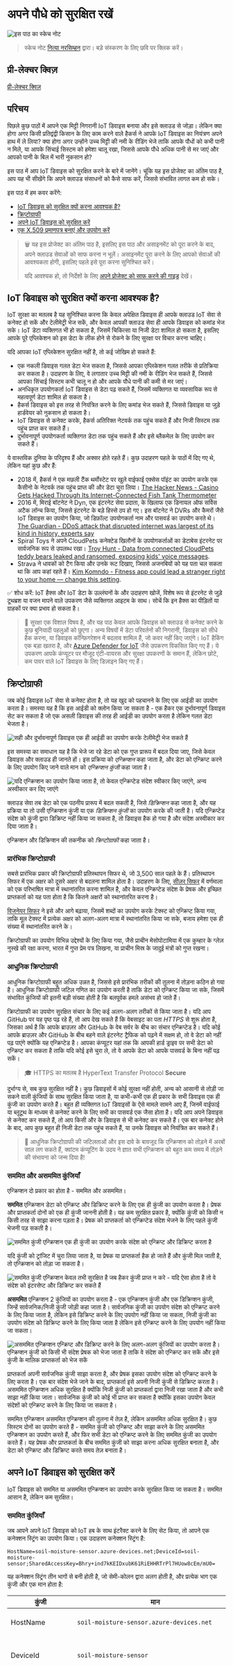 <!--
CO_OP_TRANSLATOR_METADATA:
{
  "original_hash": "81c437c568eee1b0dda1f04e88150d37",
  "translation_date": "2025-08-25T17:08:58+00:00",
  "source_file": "2-farm/lessons/6-keep-your-plant-secure/README.md",
  "language_code": "hi"
}
-->
# अपने पौधे को सुरक्षित रखें

![इस पाठ का स्केच नोट](../../../../../translated_images/lesson-10.829c86b80b9403bb770929ee553a1d293afe50dc23121aaf9be144673ae012cc.hi.jpg)

> स्केच नोट [नित्या नरसिम्हन](https://github.com/nitya) द्वारा। बड़े संस्करण के लिए छवि पर क्लिक करें।

## प्री-लेक्चर क्विज़

[प्री-लेक्चर क्विज़](https://black-meadow-040d15503.1.azurestaticapps.net/quiz/19)

## परिचय

पिछले कुछ पाठों में आपने एक मिट्टी निगरानी IoT डिवाइस बनाया और इसे क्लाउड से जोड़ा। लेकिन क्या होगा अगर किसी प्रतिद्वंद्वी किसान के लिए काम करने वाले हैकर्स ने आपके IoT डिवाइस का नियंत्रण अपने हाथ में ले लिया? क्या होगा अगर उन्होंने उच्च मिट्टी की नमी के रीडिंग भेजे ताकि आपके पौधों को कभी पानी न मिले, या आपके सिंचाई सिस्टम को हमेशा चालू रखा, जिससे आपके पौधे अधिक पानी से मर जाएं और आपको पानी के बिल में भारी नुकसान हो?

इस पाठ में आप IoT डिवाइस को सुरक्षित करने के बारे में जानेंगे। चूंकि यह इस प्रोजेक्ट का अंतिम पाठ है, आप यह भी सीखेंगे कि अपने क्लाउड संसाधनों को कैसे साफ करें, जिससे संभावित लागत कम हो सके।

इस पाठ में हम कवर करेंगे:

* [IoT डिवाइस को सुरक्षित क्यों करना आवश्यक है?](../../../../../2-farm/lessons/6-keep-your-plant-secure)
* [क्रिप्टोग्राफी](../../../../../2-farm/lessons/6-keep-your-plant-secure)
* [अपने IoT डिवाइस को सुरक्षित करें](../../../../../2-farm/lessons/6-keep-your-plant-secure)
* [एक X.509 प्रमाणपत्र बनाएं और उपयोग करें](../../../../../2-farm/lessons/6-keep-your-plant-secure)

> 🗑 यह इस प्रोजेक्ट का अंतिम पाठ है, इसलिए इस पाठ और असाइनमेंट को पूरा करने के बाद, अपने क्लाउड सेवाओं को साफ करना न भूलें। असाइनमेंट पूरा करने के लिए आपको सेवाओं की आवश्यकता होगी, इसलिए पहले इसे पूरा करना सुनिश्चित करें।
>
> यदि आवश्यक हो, तो निर्देशों के लिए [अपने प्रोजेक्ट को साफ करने की गाइड](../../../clean-up.md) देखें।

## IoT डिवाइस को सुरक्षित क्यों करना आवश्यक है?

IoT सुरक्षा का मतलब है यह सुनिश्चित करना कि केवल अपेक्षित डिवाइस ही आपके क्लाउड IoT सेवा से कनेक्ट हो सकें और टेलीमेट्री भेज सकें, और केवल आपकी क्लाउड सेवा ही आपके डिवाइस को कमांड भेज सके। IoT डेटा व्यक्तिगत भी हो सकता है, जिसमें चिकित्सा या निजी डेटा शामिल हो सकता है, इसलिए आपके पूरे एप्लिकेशन को इस डेटा के लीक होने से रोकने के लिए सुरक्षा पर विचार करना चाहिए।

यदि आपका IoT एप्लिकेशन सुरक्षित नहीं है, तो कई जोखिम हो सकते हैं:

* एक नकली डिवाइस गलत डेटा भेज सकता है, जिससे आपका एप्लिकेशन गलत तरीके से प्रतिक्रिया कर सकता है। उदाहरण के लिए, वे लगातार उच्च मिट्टी की नमी के रीडिंग भेज सकते हैं, जिससे आपका सिंचाई सिस्टम कभी चालू न हो और आपके पौधे पानी की कमी से मर जाएं।
* अनधिकृत उपयोगकर्ता IoT डिवाइस से डेटा पढ़ सकते हैं, जिसमें व्यक्तिगत या व्यवसायिक रूप से महत्वपूर्ण डेटा शामिल हो सकता है।
* हैकर्स डिवाइस को इस तरह से नियंत्रित करने के लिए कमांड भेज सकते हैं, जिससे डिवाइस या जुड़े हार्डवेयर को नुकसान हो सकता है।
* IoT डिवाइस से कनेक्ट करके, हैकर्स अतिरिक्त नेटवर्क तक पहुंच सकते हैं और निजी सिस्टम तक पहुंच प्राप्त कर सकते हैं।
* दुर्भावनापूर्ण उपयोगकर्ता व्यक्तिगत डेटा तक पहुंच सकते हैं और इसे ब्लैकमेल के लिए उपयोग कर सकते हैं।

ये वास्तविक दुनिया के परिदृश्य हैं और अक्सर होते रहते हैं। कुछ उदाहरण पहले के पाठों में दिए गए थे, लेकिन यहां कुछ और हैं:

* 2018 में, हैकर्स ने एक मछली टैंक थर्मोस्टेट पर खुले वाईफाई एक्सेस पॉइंट का उपयोग करके एक कैसीनो के नेटवर्क तक पहुंच प्राप्त की और डेटा चुरा लिया। [The Hacker News - Casino Gets Hacked Through Its Internet-Connected Fish Tank Thermometer](https://thehackernews.com/2018/04/iot-hacking-thermometer.html)
* 2016 में, मिराई बॉटनेट ने Dyn, एक इंटरनेट सेवा प्रदाता, के खिलाफ एक डिनायल ऑफ सर्विस अटैक लॉन्च किया, जिससे इंटरनेट के बड़े हिस्से ठप हो गए। इस बॉटनेट ने DVRs और कैमरों जैसे IoT डिवाइस का उपयोग किया, जो डिफ़ॉल्ट उपयोगकर्ता नाम और पासवर्ड का उपयोग करते थे। [The Guardian - DDoS attack that disrupted internet was largest of its kind in history, experts say](https://www.theguardian.com/technology/2016/oct/26/ddos-attack-dyn-mirai-botnet)
* Spiral Toys ने अपने CloudPets कनेक्टेड खिलौनों के उपयोगकर्ताओं का डेटाबेस इंटरनेट पर सार्वजनिक रूप से उपलब्ध रखा। [Troy Hunt - Data from connected CloudPets teddy bears leaked and ransomed, exposing kids' voice messages](https://www.troyhunt.com/data-from-connected-cloudpets-teddy-bears-leaked-and-ransomed-exposing-kids-voice-messages/).
* Strava ने धावकों को टैग किया और उनके रूट दिखाए, जिससे अजनबियों को यह पता चल सकता था कि आप कहां रहते हैं। [Kim Komndo - Fitness app could lead a stranger right to your home — change this setting](https://www.komando.com/security-privacy/strava-fitness-app-privacy/755349/).

✅ शोध करें: IoT हैक्स और IoT डेटा के उल्लंघनों के और उदाहरण खोजें, विशेष रूप से इंटरनेट से जुड़े टूथब्रश या वजन मापने वाले उपकरण जैसे व्यक्तिगत आइटम के साथ। सोचें कि इन हैक्स का पीड़ितों या ग्राहकों पर क्या प्रभाव हो सकता है।

> 💁 सुरक्षा एक विशाल विषय है, और यह पाठ केवल आपके डिवाइस को क्लाउड से कनेक्ट करने के कुछ बुनियादी पहलुओं को छुएगा। अन्य विषयों में डेटा परिवर्तनों की निगरानी, डिवाइस को सीधे हैक करना, या डिवाइस कॉन्फ़िगरेशन में बदलाव शामिल हैं, जो कवर नहीं किए जाएंगे। IoT हैकिंग एक बड़ा खतरा है, और [Azure Defender for IoT](https://azure.microsoft.com/services/azure-defender-for-iot/?WT.mc_id=academic-17441-jabenn) जैसे उपकरण विकसित किए गए हैं। ये उपकरण आपके कंप्यूटर पर मौजूद एंटी-वायरस और सुरक्षा उपकरणों के समान हैं, लेकिन छोटे, कम पावर वाले IoT डिवाइस के लिए डिज़ाइन किए गए हैं।

## क्रिप्टोग्राफी

जब कोई डिवाइस IoT सेवा से कनेक्ट होता है, तो यह खुद को पहचानने के लिए एक आईडी का उपयोग करता है। समस्या यह है कि इस आईडी को क्लोन किया जा सकता है - एक हैकर एक दुर्भावनापूर्ण डिवाइस सेट कर सकता है जो एक असली डिवाइस की तरह ही आईडी का उपयोग करता है लेकिन गलत डेटा भेजता है।

![सही और दुर्भावनापूर्ण डिवाइस एक ही आईडी का उपयोग करके टेलीमेट्री भेज सकते हैं](../../../../../translated_images/iot-device-and-hacked-device-connecting.e0671675df74d6d99eb1dedb5a670e606f698efa6202b1ad4c8ae548db299cc6.hi.png)

इस समस्या का समाधान यह है कि भेजे जा रहे डेटा को एक गुप्त प्रारूप में बदल दिया जाए, जिसे केवल डिवाइस और क्लाउड ही जानते हों। इस प्रक्रिया को *एन्क्रिप्शन* कहा जाता है, और डेटा को एन्क्रिप्ट करने के लिए उपयोग किए जाने वाले मान को *एन्क्रिप्शन कुंजी* कहा जाता है।

![यदि एन्क्रिप्शन का उपयोग किया जाता है, तो केवल एन्क्रिप्टेड संदेश स्वीकार किए जाएंगे, अन्य अस्वीकार कर दिए जाएंगे](../../../../../translated_images/iot-device-and-hacked-device-connecting-encryption.5941aff601fc978f979e46f2849b573564eeb4a4dc5b52f669f62745397492fb.hi.png)

क्लाउड सेवा तब डेटा को एक पठनीय प्रारूप में बदल सकती है, जिसे *डिक्रिप्शन* कहा जाता है, और यह प्रक्रिया या तो उसी एन्क्रिप्शन कुंजी या एक *डिक्रिप्शन कुंजी* का उपयोग करके की जाती है। यदि एन्क्रिप्टेड संदेश को कुंजी द्वारा डिक्रिप्ट नहीं किया जा सकता है, तो डिवाइस हैक हो गया है और संदेश अस्वीकार कर दिया जाता है।

एन्क्रिप्शन और डिक्रिप्शन की तकनीक को *क्रिप्टोग्राफी* कहा जाता है।

### प्रारंभिक क्रिप्टोग्राफी

सबसे प्रारंभिक प्रकार की क्रिप्टोग्राफी प्रतिस्थापन सिफर थे, जो 3,500 साल पहले के हैं। प्रतिस्थापन सिफर में एक अक्षर को दूसरे अक्षर से बदलना शामिल होता है। उदाहरण के लिए, [सीज़र सिफर](https://wikipedia.org/wiki/Caesar_cipher) में वर्णमाला को एक परिभाषित मात्रा में स्थानांतरित करना शामिल है, और केवल एन्क्रिप्टेड संदेश के प्रेषक और इच्छित प्राप्तकर्ता को यह पता होता है कि कितने अक्षरों को स्थानांतरित करना है।

[विजनेयर सिफर](https://wikipedia.org/wiki/Vigenère_cipher) ने इसे और आगे बढ़ाया, जिसमें शब्दों का उपयोग करके टेक्स्ट को एन्क्रिप्ट किया गया, ताकि मूल टेक्स्ट में प्रत्येक अक्षर को अलग-अलग मात्रा में स्थानांतरित किया जा सके, बजाय हमेशा एक ही संख्या में स्थानांतरित करने के।

क्रिप्टोग्राफी का उपयोग विभिन्न उद्देश्यों के लिए किया गया, जैसे प्राचीन मेसोपोटामिया में एक कुम्हार के ग्लेज़ नुस्खे की रक्षा करना, भारत में गुप्त प्रेम पत्र लिखना, या प्राचीन मिस्र के जादुई मंत्रों को गुप्त रखना।

### आधुनिक क्रिप्टोग्राफी

आधुनिक क्रिप्टोग्राफी बहुत अधिक उन्नत है, जिससे इसे प्रारंभिक तरीकों की तुलना में तोड़ना कठिन हो गया है। आधुनिक क्रिप्टोग्राफी जटिल गणित का उपयोग करती है ताकि डेटा को एन्क्रिप्ट किया जा सके, जिसमें संभावित कुंजियों की इतनी बड़ी संख्या होती है कि बलपूर्वक हमले असंभव हो जाते हैं।

क्रिप्टोग्राफी का उपयोग सुरक्षित संचार के लिए कई अलग-अलग तरीकों से किया जाता है। यदि आप GitHub पर यह पृष्ठ पढ़ रहे हैं, तो आप देख सकते हैं कि वेबसाइट का पता *HTTPS* से शुरू होता है, जिसका अर्थ है कि आपके ब्राउज़र और GitHub के वेब सर्वर के बीच का संचार एन्क्रिप्टेड है। यदि कोई आपके ब्राउज़र और GitHub के बीच बहने वाले इंटरनेट ट्रैफिक को पढ़ने में सक्षम हो, तो वे डेटा को नहीं पढ़ पाएंगे क्योंकि यह एन्क्रिप्टेड है। आपका कंप्यूटर यहां तक कि आपकी हार्ड ड्राइव पर सभी डेटा को एन्क्रिप्ट कर सकता है ताकि यदि कोई इसे चुरा ले, तो वे आपके डेटा को आपके पासवर्ड के बिना नहीं पढ़ सकें।

> 🎓 HTTPS का मतलब है HyperText Transfer Protocol **Secure**

दुर्भाग्य से, सब कुछ सुरक्षित नहीं है। कुछ डिवाइसों में कोई सुरक्षा नहीं होती, अन्य को आसानी से तोड़ी जा सकने वाली कुंजियों के साथ सुरक्षित किया जाता है, या कभी-कभी एक ही प्रकार के सभी डिवाइस एक ही कुंजी का उपयोग करते हैं। बहुत ही व्यक्तिगत IoT डिवाइसों के ऐसे मामले सामने आए हैं, जिनमें वाईफाई या ब्लूटूथ के माध्यम से कनेक्ट करने के लिए सभी का पासवर्ड एक जैसा होता है। यदि आप अपने डिवाइस से कनेक्ट कर सकते हैं, तो आप किसी और के डिवाइस से भी कनेक्ट कर सकते हैं। एक बार कनेक्ट होने के बाद, आप कुछ बहुत ही निजी डेटा तक पहुंच सकते हैं, या उनके डिवाइस को नियंत्रित कर सकते हैं।

> 💁 आधुनिक क्रिप्टोग्राफी की जटिलताओं और इस दावे के बावजूद कि एन्क्रिप्शन को तोड़ने में अरबों साल लग सकते हैं, क्वांटम कंप्यूटिंग के उदय ने ज्ञात सभी एन्क्रिप्शन को बहुत कम समय में तोड़ने की संभावना को जन्म दिया है!

### सममित और असममित कुंजियाँ

एन्क्रिप्शन दो प्रकार का होता है - सममित और असममित।

**सममित** एन्क्रिप्शन डेटा को एन्क्रिप्ट और डिक्रिप्ट करने के लिए एक ही कुंजी का उपयोग करता है। प्रेषक और प्राप्तकर्ता दोनों को एक ही कुंजी जाननी होती है। यह कम सुरक्षित प्रकार है, क्योंकि कुंजी को किसी न किसी तरह से साझा करना पड़ता है। प्रेषक को प्राप्तकर्ता को एन्क्रिप्टेड संदेश भेजने के लिए पहले कुंजी भेजनी पड़ सकती है।

![सममित कुंजी एन्क्रिप्शन एक ही कुंजी का उपयोग करके संदेश को एन्क्रिप्ट और डिक्रिप्ट करता है](../../../../../translated_images/send-message-symmetric-key.a2e8ad0d495896ffcdf15d25bb4491c695a5cb851457b359fb0f0c89d67707c9.hi.png)

यदि कुंजी को ट्रांजिट में चुरा लिया जाता है, या प्रेषक या प्राप्तकर्ता हैक हो जाते हैं और कुंजी मिल जाती है, तो एन्क्रिप्शन को तोड़ा जा सकता है।

![सममित कुंजी एन्क्रिप्शन केवल तभी सुरक्षित है जब हैकर कुंजी प्राप्त न करे - यदि ऐसा होता है तो वे संदेश को इंटरसेप्ट और डिक्रिप्ट कर सकते हैं](../../../../../translated_images/send-message-symmetric-key-hacker.e7cb53db1707adfb1486a8144060cb76435fe8dbdede8cecc09e7d15b2d9a251.hi.png)

**असममित** एन्क्रिप्शन 2 कुंजियों का उपयोग करता है - एक एन्क्रिप्शन कुंजी और एक डिक्रिप्शन कुंजी, जिन्हें सार्वजनिक/निजी कुंजी जोड़ी कहा जाता है। सार्वजनिक कुंजी का उपयोग संदेश को एन्क्रिप्ट करने के लिए किया जाता है, लेकिन इसे डिक्रिप्ट करने के लिए उपयोग नहीं किया जा सकता, निजी कुंजी का उपयोग संदेश को डिक्रिप्ट करने के लिए किया जाता है लेकिन इसे एन्क्रिप्ट करने के लिए उपयोग नहीं किया जा सकता।

![असममित एन्क्रिप्शन एन्क्रिप्ट और डिक्रिप्ट करने के लिए अलग-अलग कुंजियों का उपयोग करता है। एन्क्रिप्शन कुंजी को किसी भी संदेश प्रेषक को भेजा जाता है ताकि वे संदेश को एन्क्रिप्ट कर सकें और इसे कुंजी के मालिक प्राप्तकर्ता को भेज सकें](../../../../../translated_images/send-message-asymmetric.7abe327c62615b8c19805252af5d4b6c5e7aaeb8fbc455efeff866fe2d300b62.hi.png)

प्राप्तकर्ता अपनी सार्वजनिक कुंजी साझा करता है, और प्रेषक इसका उपयोग संदेश को एन्क्रिप्ट करने के लिए करता है। एक बार संदेश भेजे जाने के बाद, प्राप्तकर्ता इसे अपनी निजी कुंजी से डिक्रिप्ट करता है। असममित एन्क्रिप्शन अधिक सुरक्षित है क्योंकि निजी कुंजी को प्राप्तकर्ता द्वारा निजी रखा जाता है और कभी साझा नहीं किया जाता। सार्वजनिक कुंजी को कोई भी प्राप्त कर सकता है क्योंकि इसका उपयोग केवल संदेशों को एन्क्रिप्ट करने के लिए किया जा सकता है।

सममित एन्क्रिप्शन असममित एन्क्रिप्शन की तुलना में तेज़ है, लेकिन असममित अधिक सुरक्षित है। कुछ सिस्टम दोनों का उपयोग करते हैं - सममित कुंजी को एन्क्रिप्ट और साझा करने के लिए असममित एन्क्रिप्शन का उपयोग करते हैं, और फिर सभी डेटा को एन्क्रिप्ट करने के लिए सममित कुंजी का उपयोग करते हैं। यह प्रेषक और प्राप्तकर्ता के बीच सममित कुंजी को साझा करना अधिक सुरक्षित बनाता है, और डेटा को एन्क्रिप्ट और डिक्रिप्ट करते समय तेज़ बनाता है।

## अपने IoT डिवाइस को सुरक्षित करें

IoT डिवाइस को सममित या असममित एन्क्रिप्शन का उपयोग करके सुरक्षित किया जा सकता है। सममित आसान है, लेकिन कम सुरक्षित।

### सममित कुंजियाँ

जब आपने अपने IoT डिवाइस को IoT हब के साथ इंटरैक्ट करने के लिए सेट किया, तो आपने एक कनेक्शन स्ट्रिंग का उपयोग किया। एक उदाहरण कनेक्शन स्ट्रिंग है:

```output
HostName=soil-moisture-sensor.azure-devices.net;DeviceId=soil-moisture-sensor;SharedAccessKey=Bhry+ind7kKEIDxubK61RiEHHRTrPl7HUow8cEm/mU0=
```

यह कनेक्शन स्ट्रिंग तीन भागों से बनी होती है, जो सेमी-कोलन द्वारा अलग होती है, और प्रत्येक भाग एक कुंजी और एक मान होता है:

| कुंजी | मान | विवरण |
| --- | ----- | ----------- |
| HostName | `soil-moisture-sensor.azure-devices.net` | IoT हब का URL |
| DeviceId | `soil-moisture-sensor` | डिवाइस का अद्वितीय आईडी |
| SharedAccessKey | `Bhry+ind7kKEIDxubK61RiEHHRTrPl7HUow8cEm/mU0=` | एक सममित कुंजी जिसे डिवाइस और IoT हब दोनों जानते हैं |

इस कनेक्शन स्ट्रिंग का अंतिम भाग, `SharedAccessKey`, वह सममित कुंजी है जिसे डिवाइस और IoT हब दोनों जानते हैं। यह कुंजी कभी भी डिवाइस से क्लाउड या क्लाउड से डिवाइस तक नहीं भेजी जाती। इसके बजाय, इसका उपयोग भेजे गए या प्राप्त डेटा को एन्क्रिप्ट करने के लिए किया जाता है।

✅ एक प्रयोग करें। क्या होगा अगर आप अपने IoT डिवाइस को कनेक्ट करते समय कनेक्शन स्ट्रिंग के `SharedAccessKey` भाग को बदल दें? इसे आज़माएं।

जब डिवाइस पहली बार कनेक्ट करने की कोशिश करता है, तो यह एक साझा एक्सेस सिग्नेचर (SAS) टोकन भेजता है, जिसमें IoT हब का URL, एक समय सीमा जब एक्सेस सिग्नेचर समाप्त होगा (आमतौर पर वर्तमान समय से 1 दिन), और एक सिग्नेचर शामिल होता है। यह सिग्नेचर URL और समाप्ति समय को कनेक्शन स्ट्रिंग से साझा एक्सेस कुंजी के साथ एन्क्रिप्ट करके बनता है।

IoT हब इस सिग्नेचर को साझा एक्सेस कुंजी के साथ डिक्रिप्ट करता है, और यदि डिक्रिप्टेड मान URL और समाप्ति से मेल खाता है, तो डिवाइस को कनेक्ट करने की अनुमति दी जाती है। यह यह भी सत्यापित करता है कि वर्तमान समय समाप्ति से पहले है, ताकि एक दुर्भावनापूर्ण डिवाइस किसी वास्तविक डिवाइस के SAS टोकन को कैप्चर करके उसका उपयोग न कर सके।

यह प्रेषक को सत्यापित करने का एक सुंदर तरीका है। कुछ ज्ञात डेटा को डिक्रिप
💁 आपके IoT डिवाइस को सटीक समय की जानकारी होनी चाहिए, जो आमतौर पर [NTP](https://wikipedia.org/wiki/Network_Time_Protocol) सर्वर से प्राप्त किया जाता है। यदि समय सटीक नहीं है, तो कनेक्शन विफल हो जाएगा।
कनेक्शन के बाद, डिवाइस से IoT हब या IoT हब से डिवाइस तक भेजे गए सभी डेटा को साझा एक्सेस कुंजी के साथ एन्क्रिप्ट किया जाएगा।

✅ क्या आप सोच सकते हैं कि अगर कई डिवाइस एक ही कनेक्शन स्ट्रिंग साझा करते हैं तो क्या होगा?

> 💁 कोड में इस कुंजी को स्टोर करना एक खराब सुरक्षा प्रथा है। यदि कोई हैकर आपके सोर्स कोड तक पहुंच जाता है, तो वह आपकी कुंजी प्राप्त कर सकता है। कोड रिलीज़ करते समय यह और भी मुश्किल हो जाता है क्योंकि हर डिवाइस के लिए अपडेटेड कुंजी के साथ कोड को फिर से कंपाइल करना पड़ता है। बेहतर यह है कि इस कुंजी को हार्डवेयर सुरक्षा मॉड्यूल से लोड किया जाए - IoT डिवाइस पर एक चिप जो एन्क्रिप्टेड मानों को स्टोर करती है और जिसे आपका कोड पढ़ सकता है।
>
> IoT सीखते समय, जैसा आपने पहले के पाठ में किया था, कोड में कुंजी डालना अक्सर आसान होता है, लेकिन आपको यह सुनिश्चित करना चाहिए कि यह कुंजी सार्वजनिक सोर्स कोड कंट्रोल में चेक इन न हो।

डिवाइस के पास 2 कुंजियां और 2 संबंधित कनेक्शन स्ट्रिंग होती हैं। यह आपको कुंजियों को घुमाने की अनुमति देता है - यानी यदि पहली कुंजी से समझौता हो जाता है, तो आप दूसरी कुंजी पर स्विच कर सकते हैं और पहली कुंजी को फिर से जनरेट कर सकते हैं।

### X.509 प्रमाणपत्र

जब आप सार्वजनिक/निजी कुंजी जोड़ी के साथ असममित एन्क्रिप्शन का उपयोग कर रहे होते हैं, तो आपको अपना सार्वजनिक कुंजी उन सभी को प्रदान करनी होती है जो आपको डेटा भेजना चाहते हैं। समस्या यह है कि आपके कुंजी प्राप्तकर्ता को कैसे यकीन हो सकता है कि यह वास्तव में आपकी सार्वजनिक कुंजी है, न कि कोई और जो आपकी जगह होने का नाटक कर रहा है? कुंजी प्रदान करने के बजाय, आप इसके बजाय अपनी सार्वजनिक कुंजी को एक प्रमाणपत्र के अंदर प्रदान कर सकते हैं जिसे एक विश्वसनीय तृतीय पक्ष द्वारा सत्यापित किया गया है, जिसे X.509 प्रमाणपत्र कहा जाता है।

X.509 प्रमाणपत्र डिजिटल दस्तावेज़ होते हैं जिनमें सार्वजनिक/निजी कुंजी जोड़ी का सार्वजनिक कुंजी भाग होता है। इन्हें आमतौर पर [प्रमाणन प्राधिकरणों](https://wikipedia.org/wiki/Certificate_authority) (CAs) नामक विश्वसनीय संगठनों में से एक द्वारा जारी किया जाता है और CA द्वारा डिजिटल रूप से हस्ताक्षरित किया जाता है ताकि यह संकेत दिया जा सके कि कुंजी मान्य है और आपसे आई है। आप प्रमाणपत्र पर भरोसा करते हैं और यह कि सार्वजनिक कुंजी उसी से है जो प्रमाणपत्र कहता है, क्योंकि आप CA पर भरोसा करते हैं, जैसे आप पासपोर्ट या ड्राइविंग लाइसेंस पर भरोसा करते हैं क्योंकि आप इसे जारी करने वाले देश पर भरोसा करते हैं। प्रमाणपत्रों की लागत होती है, इसलिए आप 'स्वयं-हस्ताक्षरित' भी कर सकते हैं, यानी परीक्षण उद्देश्यों के लिए स्वयं द्वारा हस्ताक्षरित एक प्रमाणपत्र बना सकते हैं।

> 💁 आपको कभी भी उत्पादन रिलीज़ के लिए स्वयं-हस्ताक्षरित प्रमाणपत्र का उपयोग नहीं करना चाहिए।

इन प्रमाणपत्रों में कई फ़ील्ड होती हैं, जिनमें सार्वजनिक कुंजी किसकी है, इसे जारी करने वाले CA का विवरण, यह कितने समय तक मान्य है, और स्वयं सार्वजनिक कुंजी शामिल है। किसी प्रमाणपत्र का उपयोग करने से पहले, इसे सत्यापित करना एक अच्छा अभ्यास है, यह जांचकर कि इसे मूल CA द्वारा हस्ताक्षरित किया गया था।

✅ आप प्रमाणपत्र में फ़ील्ड की पूरी सूची [Microsoft Understanding X.509 Public Key Certificates tutorial](https://docs.microsoft.com/azure/iot-hub/tutorial-x509-certificates?WT.mc_id=academic-17441-jabenn#certificate-fields) में पढ़ सकते हैं।

जब X.509 प्रमाणपत्रों का उपयोग किया जाता है, तो प्रेषक और प्राप्तकर्ता दोनों के पास अपनी सार्वजनिक और निजी कुंजियां होती हैं, साथ ही दोनों के पास X.509 प्रमाणपत्र होते हैं जिनमें सार्वजनिक कुंजी होती है। वे फिर किसी तरह X.509 प्रमाणपत्रों का आदान-प्रदान करते हैं, एक-दूसरे की सार्वजनिक कुंजियों का उपयोग करके डेटा को एन्क्रिप्ट करते हैं जो वे भेजते हैं, और अपनी निजी कुंजी का उपयोग करके डेटा को डिक्रिप्ट करते हैं जो वे प्राप्त करते हैं।

![सार्वजनिक कुंजी साझा करने के बजाय, आप एक प्रमाणपत्र साझा कर सकते हैं। प्रमाणपत्र का उपयोगकर्ता यह सत्यापित कर सकता है कि यह आपसे आया है या नहीं, प्रमाणपत्र प्राधिकरण से जांच कर।](../../../../../translated_images/send-message-certificate.9cc576ac1e46b76eb58ebc8eedaa522566fa0700076da46f5180aad78c2435db.hi.png)

X.509 प्रमाणपत्रों का उपयोग करने का एक बड़ा लाभ यह है कि इन्हें डिवाइसों के बीच साझा किया जा सकता है। आप एक प्रमाणपत्र बना सकते हैं, इसे IoT हब पर अपलोड कर सकते हैं, और इसे अपने सभी डिवाइसों के लिए उपयोग कर सकते हैं। प्रत्येक डिवाइस को केवल निजी कुंजी जानने की आवश्यकता होती है ताकि वह IoT हब से प्राप्त संदेशों को डिक्रिप्ट कर सके।

आपके डिवाइस द्वारा IoT हब को भेजे गए संदेशों को एन्क्रिप्ट करने के लिए उपयोग किया जाने वाला प्रमाणपत्र Microsoft द्वारा प्रकाशित किया गया है। यह वही प्रमाणपत्र है जिसे Azure की कई सेवाएं उपयोग करती हैं, और यह कभी-कभी SDKs में निर्मित होता है।

> 💁 याद रखें, सार्वजनिक कुंजी केवल सार्वजनिक होती है। Azure सार्वजनिक कुंजी का उपयोग केवल Azure को भेजे गए डेटा को एन्क्रिप्ट करने के लिए किया जा सकता है, इसे डिक्रिप्ट करने के लिए नहीं, इसलिए इसे हर जगह साझा किया जा सकता है, जिसमें सोर्स कोड भी शामिल है। उदाहरण के लिए, आप इसे [Azure IoT C SDK सोर्स कोड](https://github.com/Azure/azure-iot-sdk-c/blob/master/certs/certs.c) में देख सकते हैं।

✅ X.509 प्रमाणपत्रों के साथ बहुत सारा तकनीकी शब्दजाल होता है। आप [The layman’s guide to X.509 certificate jargon](https://techcommunity.microsoft.com/t5/internet-of-things/the-layman-s-guide-to-x-509-certificate-jargon/ba-p/2203540?WT.mc_id=academic-17441-jabenn) में उन शब्दों की परिभाषाएं पढ़ सकते हैं जिनसे आप सामना कर सकते हैं।

## X.509 प्रमाणपत्र बनाएं और उपयोग करें

X.509 प्रमाणपत्र बनाने के चरण:

1. सार्वजनिक/निजी कुंजी जोड़ी बनाएं। सार्वजनिक/निजी कुंजी जोड़ी बनाने के लिए सबसे व्यापक रूप से उपयोग किए जाने वाले एल्गोरिदम में से एक [Rivest–Shamir–Adleman](https://wikipedia.org/wiki/RSA_(cryptosystem))(RSA) कहलाता है।

1. सार्वजनिक कुंजी को संबद्ध डेटा के साथ हस्ताक्षर के लिए सबमिट करें, या तो CA द्वारा या स्वयं-हस्ताक्षरित करके।

Azure CLI में IoT हब में एक नया डिवाइस पहचान बनाने और सार्वजनिक/निजी कुंजी जोड़ी को स्वचालित रूप से जनरेट करने और एक स्वयं-हस्ताक्षरित प्रमाणपत्र बनाने के लिए कमांड होते हैं।

> 💁 यदि आप Azure CLI का उपयोग करने के बजाय चरणों को विस्तार से देखना चाहते हैं, तो आप इसे [Microsoft IoT Hub दस्तावेज़ में OpenSSL का उपयोग करके स्वयं-हस्ताक्षरित प्रमाणपत्र बनाने की ट्यूटोरियल](https://docs.microsoft.com/azure/iot-hub/tutorial-x509-self-sign?WT.mc_id=academic-17441-jabenn) में पा सकते हैं।

### कार्य - X.509 प्रमाणपत्र का उपयोग करके डिवाइस पहचान बनाएं

1. निम्नलिखित कमांड चलाएं ताकि नई डिवाइस पहचान को पंजीकृत किया जा सके, कुंजियों और प्रमाणपत्रों को स्वचालित रूप से जनरेट किया जा सके:

    ```sh
    az iot hub device-identity create --device-id soil-moisture-sensor-x509 \
                                      --am x509_thumbprint \
                                      --output-dir . \
                                      --hub-name <hub_name>
    ```

    `<hub_name>` को अपने IoT हब के लिए उपयोग किए गए नाम से बदलें।

    यह `soil-moisture-sensor-x509` नामक एक डिवाइस बनाएगा ताकि इसे पिछले पाठ में बनाई गई डिवाइस पहचान से अलग किया जा सके। यह कमांड वर्तमान निर्देशिका में 2 फाइलें भी बनाएगा:

    * `soil-moisture-sensor-x509-key.pem` - यह फाइल डिवाइस के लिए निजी कुंजी को रखती है।
    * `soil-moisture-sensor-x509-cert.pem` - यह डिवाइस के लिए X.509 प्रमाणपत्र फाइल है।

    इन फाइलों को सुरक्षित रखें! निजी कुंजी फाइल को सार्वजनिक सोर्स कोड कंट्रोल में चेक इन नहीं किया जाना चाहिए।

### कार्य - अपने डिवाइस कोड में X.509 प्रमाणपत्र का उपयोग करें

अपने IoT डिवाइस को X.509 प्रमाणपत्र का उपयोग करके क्लाउड से कनेक्ट करने के लिए संबंधित गाइड का पालन करें:

* [Arduino - Wio Terminal](wio-terminal-x509.md)
* [सिंगल-बोर्ड कंप्यूटर - Raspberry Pi/Virtual IoT डिवाइस](single-board-computer-x509.md)

---

## 🚀 चुनौती

Azure सेवाओं जैसे Resource Groups और IoT Hubs को बनाने, प्रबंधित करने और हटाने के कई तरीके हैं। एक तरीका [Azure Portal](https://portal.azure.com?WT.mc_id=academic-17441-jabenn) है - एक वेब-आधारित इंटरफ़ेस जो आपको अपने Azure सेवाओं को प्रबंधित करने के लिए GUI प्रदान करता है।

[portal.azure.com](https://portal.azure.com?WT.mc_id=academic-17441-jabenn) पर जाएं और पोर्टल की जांच करें। देखें कि क्या आप पोर्टल का उपयोग करके एक IoT हब बना सकते हैं, फिर इसे हटा सकते हैं।

**संकेत** - जब आप पोर्टल के माध्यम से सेवाएं बना रहे होते हैं, तो आपको पहले से Resource Group बनाने की आवश्यकता नहीं होती है, इसे सेवा बनाते समय बनाया जा सकता है। सुनिश्चित करें कि जब आप समाप्त कर लें तो इसे हटा दें!

आप [Azure पोर्टल दस्तावेज़](https://docs.microsoft.com/azure/azure-portal/?WT.mc_id=academic-17441-jabenn) में Azure पोर्टल पर बहुत सारे दस्तावेज़, ट्यूटोरियल और गाइड पा सकते हैं।

## व्याख्यान के बाद क्विज़

[व्याख्यान के बाद क्विज़](https://black-meadow-040d15503.1.azurestaticapps.net/quiz/20)

## समीक्षा और स्व-अध्ययन

* [क्रिप्टोग्राफी का इतिहास](https://wikipedia.org/wiki/History_of_cryptography) पेज पर क्रिप्टोग्राफी के इतिहास के बारे में पढ़ें।
* [X.509](https://wikipedia.org/wiki/X.509) पेज पर X.509 प्रमाणपत्रों के बारे में पढ़ें।

## असाइनमेंट

[एक नया IoT डिवाइस बनाएं](assignment.md)

**अस्वीकरण**:  
यह दस्तावेज़ AI अनुवाद सेवा [Co-op Translator](https://github.com/Azure/co-op-translator) का उपयोग करके अनुवादित किया गया है। जबकि हम सटीकता सुनिश्चित करने का प्रयास करते हैं, कृपया ध्यान दें कि स्वचालित अनुवाद में त्रुटियां या अशुद्धियां हो सकती हैं। मूल दस्तावेज़, जो इसकी मूल भाषा में है, को आधिकारिक स्रोत माना जाना चाहिए। महत्वपूर्ण जानकारी के लिए, पेशेवर मानव अनुवाद की सिफारिश की जाती है। इस अनुवाद के उपयोग से उत्पन्न किसी भी गलतफहमी या गलत व्याख्या के लिए हम उत्तरदायी नहीं हैं।